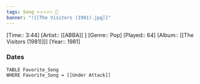 ```yaml
---
tags: Song ⭐⭐⭐⭐⭐ 💛
banner: "![[The Visitors (1981).jpg]]"
---
```

[Time:: 3:44]
[Artist:: [[ABBA]] ]
[Genre:: Pop]
[Played:: 64]
[Album:: [[The Visitors (1981)]]]
[Year:: 1981]
### Dates
````dataview
TABLE Favorite_Song
WHERE Favorite_Song = [[Under Attack]]
````